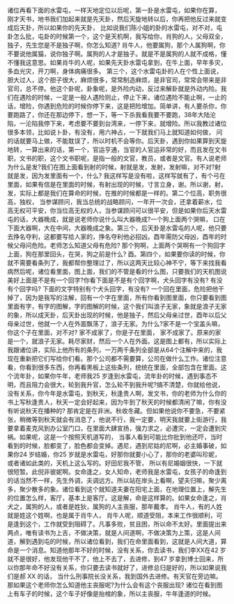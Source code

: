 诸位再看下面的水雷屯，一样天地定位以后呢，第一卦是水雷屯，如果你在算， 刚才天书，地书我们加起来就是先天卦，然后天旋地转以后，你再把他反过来就变成后天卦，所以如果你的先天卦， 比如说我们陈小姐的卦的水雷屯，对不对，屯卦怎么批，屯卦的时候第一个，这个是天机啊，我写给你，肖狗的人，父母双全，独子，先生您是不是独子啊，你怎么知道? 肖牛人，他要属狗，那个人属狗啊，你不要说他属猫，说你独子啊。属狗的人才是独子。就是不是属狗的人就不成格，懂不懂我这意思。如果肖牛的人呢，如果先天卦水雷屯拿到，在牛上面，早年多灾，多血光灾，开刀啊，身体病痛很多。 第三个，这个水雷屯卦的人在个性上面说，胆大过人，这个胆子很大，麻烦很多，常常制造麻烦，是非官司，常常会带来是非官司，总不停。他这个卦呢，卦象呢，是外险内动，反过来解卦就是外动内险。我们在遇险的时候，一定是一般人遇险则止，停止下来，诸位遇险不能止啊，一止的话，增险，你遇到危险的时候你停下来，这是把险增加。简单讲，有人要杀你，你要跑路了，你还在那边停下，想一下，等一下杀我看我要不要跑，38年大陆沦陷，一沦陷我停下来，考虑要不要到台湾来，一停下来，就增险。所以我教过诸位很多本领，比如说卜卦，有没有，用六神占，一下就我们马上就知道如何做， 问的话就要马上做，不能耽误了，所以时机不会等你。后天卦，遇到你如果算到天旋地转，一算出来的话，第一个，官运亨通，当官的人官运非常的好，而且发在文书职，文书的职，这个文书职呢，是指一般的文官，教员，或者是文官。有人说老师为什么是发?我们在图上面看到射的时候，射就是发，发射，发射嘛，对不对?射就是发，因为发里面有一个，什么? 我这样写是没有啦，这样写就有了，有个弓在里面，如果有信是在里面的时候，有射出现的时候，寸言立身，谢。所以谢，射，发，实际上都是我们在算命的时候，在推的时候都是一样的。第二个位高，职务很高，独权， 当参谋顾问，我当总统的战略顾问，一年开一次会，还拿着薪水，位高无权可平安，你当位高无权的人，当参谋顾问可以很平安，但是如果你后天水雷屯的话，大器晚成，就是说老师你说什么叫大器晚成?一个狗上面两个哭嘛， 口在下面大器啊，大在中间，大器晚成之象。第三个，后天卦是水雷屯的人呢，他只要去挣名夺利，这都要写给人家的，挣名夺利他必招凶。酉年需防父母凶，酉年的时候父母问危险。老师怎么知道父母有危险? 那个狗啊，上面两个哭啊有一个狗回字上面，狗在那里回头，在哭，狗之前是什么? 酉。第四个，如果要你读的时候，你就不需要看条列了，我都帮你整理过了，所以这两天比较心神不宁，等下来找我看病然后呢，诸位看里面，图上面，我们的不管是看的什么图，只要我们的天机图说美好上面是不是有一个回字?你看下面是不是有个回字啊，犬头回字有没有? 有没有个回字吗? 下面的文字特别有个犬头回字，有没有? 一个回在里面，危险把他干掉了，因为是我写的注解，回有一个字在里面，所有你看到图里面，你只要看到图里面有字，有字的图解，字的图解的时候，这个我们叫浪子无家，象就是浪子无家的象，所以成天卦，后天卦出现的时候，他是独子，然后父母亲过世，酉年以后父母亲过世，他就一个人在外面飘荡了，浪子无家。为什么?家不是一个宝盖头嘛，你这个子在里面，对不对? 家不成家了，你是子在里面， 家不成家了。原来的家是一个，就浪子无家。耗尽家财，然后一个人在外面。这是图上都有，所以实际上我跟诸位讲，实际上他所有的条列，一万两千条列全部是从64个注解中来的，我现在重新把它们写给你们看。那个公司都不需要算，公司在做什么工作。诸位注意看，你看到很多东西，你再看黑板上这些条列，统统在里面，全部包含在里面。这个流年卦，如果你牛年，老师我25 岁逢到水雷屯，流年卦的时候，遇到事态不明，而且阻力会很大，轮到我升官，怎么轮不到我升呢?搞不清楚，你就给他说，没有关系，你今年是水雷屯，到秋天，秋逢贵人啊，发文书，你的老师为什么你的书上写秋逢贵人，秋天一定会好起来，因为牛到了秋天的时候都清闲了嘛，你有没有听说秋天在播种的? 那肯定是在非洲。秋收冬藏。但如果他说你不要急，不要紧张，稍微等到秋天就会有消息了，他说不行，我一定要，明天我就要上街游行，我要拿着麦克风到办公室门口，在里面大肆宣扬，强力求之，必遭灾，一定会遭到灾祸。如果呢，这是一个按照天机道写的， 当事人看到可能比你批到他还吓，当时看到的时候，脸都变了，脸色都会变掉。遇尼，遇到尼姑的尼啊，必主婚事破，如果你24 岁结婚，你25 岁就是水雷屯，好那你就要小心了，那你的老婆叫珍妮，或者诸如此类的，天机上这么写的。好田尼我不管， 所以有尼婚姻很快，一下就很短暂。此倪非彼妮啊。女命逢之，女人知命，老师我是水雷屯，女孩子的命逢到的话当然不一样，先生外调，夫调远方。所以站在岸头上看啊，望夫归嘛，聚少离多，聚少散多的象。诸位看到这个就知道夫妻在阳宅上面，在地理位置上，解先生的位置怎么样，客厅，基本上是客厅。这是解，命是这样算的。如果女命逢之，肖犬之，属狗的人，或者是姓狄，属狗的人主丧服，那年戴孝。 肖牛人，有的人姓就是姓这个姓啊，也是属于肖牛人， 肖牛人呢，顺道受阻，本来工作很顺利，可是逢到这个，工作就受到阻碍了。凡事多败，贫且困，所以命不太好。里面提出来两点，唯有读书为上吉，不做决策，就是人间道啊，不做决策为上策，这是人间道，解到遇到屯的时候，所以诸位看到，我们在命里面看到，这就是人间大道，算命是一个消息。知道他那年不好的时候，没有关系，你去读书，我们李XX在42 岁就不是很好，他发现他干不了，他上不去了，去进修，到47 岁拿到博士回来，所以你那年命不好没有关系，你只要去读书就好了，进修总归是好的，所以如果说我们是郝 XX 的话， 当什么刑事院长没关系，我到国外去进修。有天官在旁边嘛。那如果这个老师你怎么知道他主丧服呢?为什么会有这个丧服出现? 诸位在看到图上有车子的时候，这个车子好像是抬棺的象，所以主丧服，牛年逢道的时候。